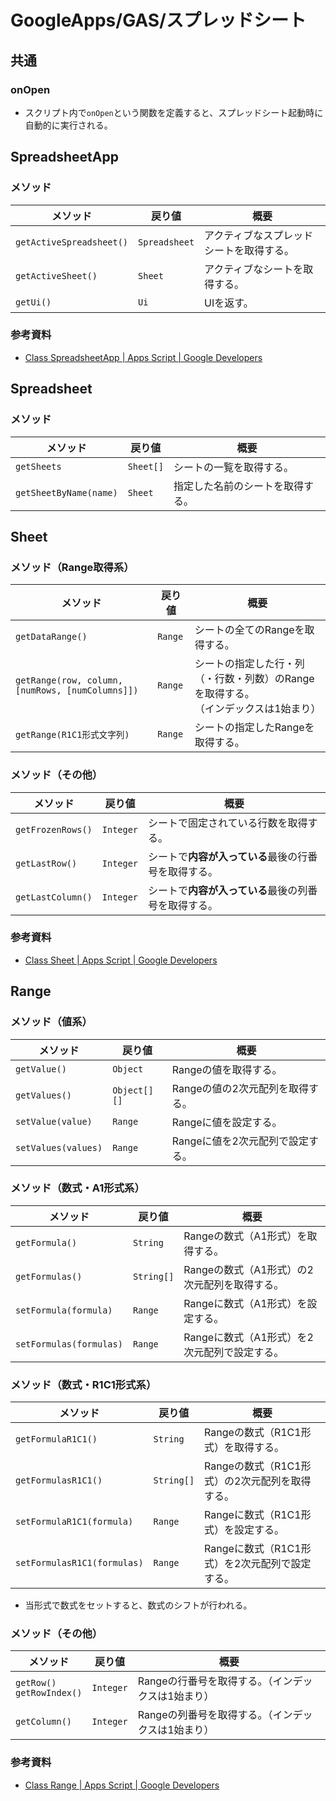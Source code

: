 # GoogleApps/GAS/スプレッドシート

## 共通

### onOpen

- スクリプト内で`onOpen`という関数を定義すると、スプレッドシート起動時に自動的に実行される。

## SpreadsheetApp

### メソッド

| メソッド                 | 戻り値        | 概要                                     |
| ------------------------ | ------------- | ---------------------------------------- |
| `getActiveSpreadsheet()` | `Spreadsheet` | アクティブなスプレッドシートを取得する。 |
| `getActiveSheet()`       | `Sheet`       | アクティブなシートを取得する。           |
| `getUi()`                | `Ui`          | UIを返す。                               |

### 参考資料

- [Class SpreadsheetApp  |  Apps Script  |  Google Developers](https://developers.google.com/apps-script/reference/spreadsheet/spreadsheet-app)

## Spreadsheet

### メソッド

| メソッド               | 戻り値    | 概要                             |
| ---------------------- | --------- | -------------------------------- |
| `getSheets`            | `Sheet[]` | シートの一覧を取得する。         |
| `getSheetByName(name)` | `Sheet`   | 指定した名前のシートを取得する。 |

## Sheet

### メソッド（Range取得系）

| メソッド                                         | 戻り値  | 概要                                                         |
| ------------------------------------------------ | ------- | ------------------------------------------------------------ |
| `getDataRange()`                                 | `Range` | シートの全てのRangeを取得する。                              |
| `getRange(row, column, [numRows, [numColumns]])` | `Range` | シートの指定した行・列（・行数・列数）のRangeを取得する。<br />（インデックスは1始まり） |
| `getRange(R1C1形式文字列)`                       | `Range` | シートの指定したRangeを取得する。                            |

### メソッド（その他）

| メソッド          | 戻り値    | 概要                                                 |
| ----------------- | --------- | ---------------------------------------------------- |
| `getFrozenRows()` | `Integer` | シートで固定されている行数を取得する。               |
| `getLastRow()`    | `Integer` | シートで**内容が入っている**最後の行番号を取得する。 |
| `getLastColumn()` | `Integer` | シートで**内容が入っている**最後の列番号を取得する。 |

### 参考資料

- [Class Sheet  |  Apps Script  |  Google Developers](https://developers.google.com/apps-script/reference/spreadsheet/sheet)

## Range

### メソッド（値系）

| メソッド            | 戻り値       | 概要                             |
| ------------------- | ------------ | -------------------------------- |
| `getValue()`        | `Object`     | Rangeの値を取得する。            |
| `getValues()`       | `Object[][]` | Rangeの値の2次元配列を取得する。 |
| `setValue(value)`   | `Range`      | Rangeに値を設定する。            |
| `setValues(values)` | `Range`      | Rangeに値を2次元配列で設定する。 |

### メソッド（数式・A1形式系）

| メソッド                | 戻り値     | 概要                                         |
| ----------------------- | ---------- | -------------------------------------------- |
| `getFormula()`          | `String`   | Rangeの数式（A1形式）を取得する。            |
| `getFormulas()`         | `String[]` | Rangeの数式（A1形式）の2次元配列を取得する。 |
| `setFormula(formula)`   | `Range`    | Rangeに数式（A1形式）を設定する。            |
| `setFormulas(formulas)` | `Range`    | Rangeに数式（A1形式）を2次元配列で設定する。 |

### メソッド（数式・R1C1形式系）

| メソッド                    | 戻り値     | 概要                                           |
| --------------------------- | ---------- | ---------------------------------------------- |
| `getFormulaR1C1()`          | `String`   | Rangeの数式（R1C1形式）を取得する。            |
| `getFormulasR1C1()`         | `String[]` | Rangeの数式（R1C1形式）の2次元配列を取得する。 |
| `setFormulaR1C1(formula)`   | `Range`    | Rangeに数式（R1C1形式）を設定する。            |
| `setFormulasR1C1(formulas)` | `Range`    | Rangeに数式（R1C1形式）を2次元配列で設定する。 |

- 当形式で数式をセットすると、数式のシフトが行われる。

### メソッド（その他）

| メソッド                        | 戻り値    | 概要                                               |
| ------------------------------- | --------- | -------------------------------------------------- |
| `getRow()`<br />`getRowIndex()` | `Integer` | Rangeの行番号を取得する。（インデックスは1始まり） |
| `getColumn()`                   | `Integer` | Rangeの列番号を取得する。（インデックスは1始まり） |

### 参考資料

- [Class Range  |  Apps Script  |  Google Developers](https://developers.google.com/apps-script/reference/spreadsheet/range)
